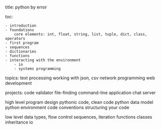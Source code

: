 title: python by error

toc:

    - introduction
    - foundations 
        core elements: int, float, string, list, tuple, dict, class, operators
    - first program
    - sequences
    - dictionaries
    - functions
    - interacting with the environment
        - io
        - systems programming

topics:
    text processing
        working with json, csv
    network programming
    web development

projects: 
    code validator
    file-finding command-line application
    chat server

high level
    program design
    pythonic code, clean code
    python data model
    python environment
    code conventions
    structuring your code

low level
    data types, flow control
    sequences, iteration
    functions
    classes
    inheritance
    io
